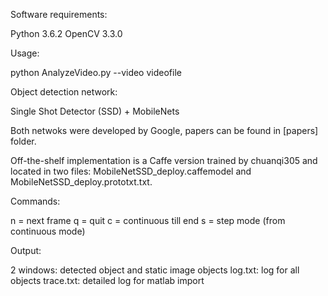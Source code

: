 
Software requirements:

  Python 3.6.2
  OpenCV 3.3.0
  
Usage:

  python AnalyzeVideo.py --video videofile

Object detection network:

  Single Shot Detector (SSD) + MobileNets 
  
  Both netwoks were developed by Google, papers can be found in [papers] folder.
  
  Off-the-shelf implementation is a Caffe version trained by chuanqi305 and
  located in two files: MobileNetSSD_deploy.caffemodel and 
  MobileNetSSD_deploy.prototxt.txt. 
  
Commands:

  n = next frame
  q = quit
  c = continuous till end
  s = step mode (from continuous mode)

Output:

  2 windows: detected object and static image objects
  log.txt: log for all objects
  trace.txt: detailed log for matlab import
  